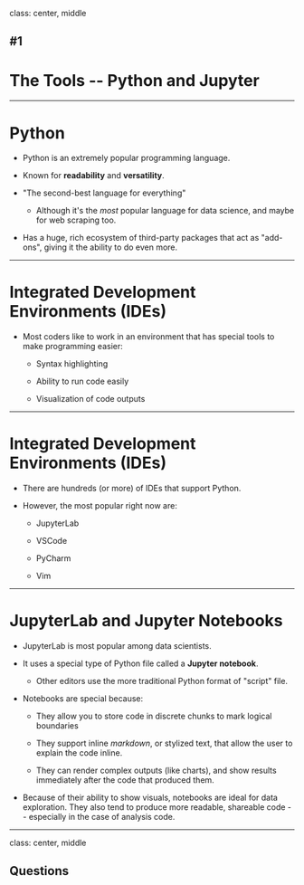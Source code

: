 class: center, middle

## #1
# The Tools -- Python and Jupyter

---

# Python

- Python is an extremely popular programming language.

- Known for **readability** and **versatility**.

- "The second-best language for everything"
  - Although it's the *most* popular language for data science, and maybe for web scraping too.

- Has a huge, rich ecosystem of third-party packages that act as "add-ons", giving it the ability to do even more.

---

# Integrated Development Environments (IDEs)

- Most coders like to work in an environment that has special tools to make programming easier:

  - Syntax highlighting

  - Ability to run code easily

  - Visualization of code outputs

---

# Integrated Development Environments (IDEs)

- There are hundreds (or more) of IDEs that support Python.

- However, the most popular right now are:

  - JupyterLab

  - VSCode

  - PyCharm

  - Vim

---

# JupyterLab and Jupyter Notebooks

- JupyterLab is most popular among data scientists.

- It uses a special type of Python file called a **Jupyter notebook**.

  - Other editors use the more traditional Python format of "script" file.

- Notebooks are special because:

  - They allow you to store code in discrete chunks to mark logical boundaries

  - They support inline *markdown*, or stylized text, that allow the user to explain the code inline.

  - They can render complex outputs (like charts), and show results immediately after the code that produced them.

- Because of their ability to show visuals, notebooks are ideal for data exploration. They also tend to produce more readable, shareable code -- especially in the case of analysis code.

---
class: center, middle

## Questions
